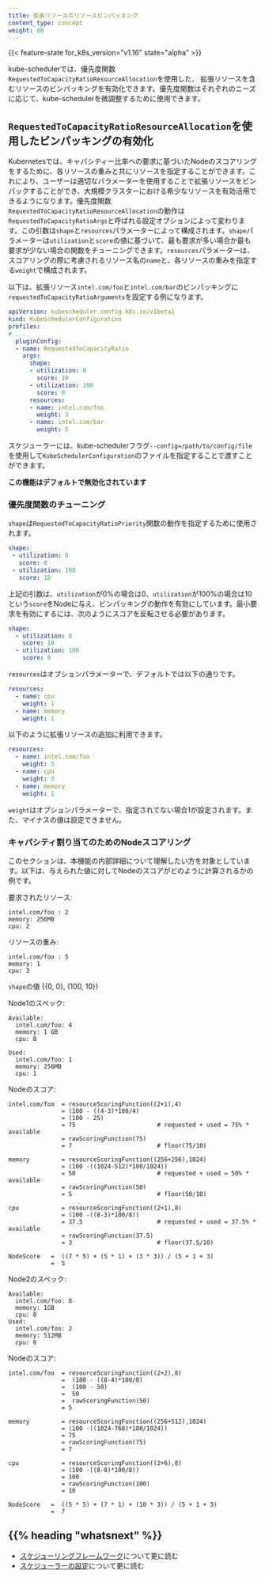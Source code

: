 ```yaml
---
title: 拡張リソースのリソースビンパッキング
content_type: concept
weight: 80
---
```


<!-- overview -->

{{< feature-state for_k8s_version="v1.16" state="alpha" >}}

kube-schedulerでは、優先度関数`RequestedToCapacityRatioResourceAllocation`を使用した、
拡張リソースを含むリソースのビンパッキングを有効化できます。優先度関数はそれぞれのニーズに応じて、kube-schedulerを微調整するために使用できます。

<!-- body -->

## `RequestedToCapacityRatioResourceAllocation`を使用したビンパッキングの有効化

Kubernetesでは、キャパシティー比率への要求に基づいたNodeのスコアリングをするために、各リソースの重みと共にリソースを指定することができます。これにより、ユーザーは適切なパラメーターを使用することで拡張リソースをビンパックすることができ、大規模クラスターにおける希少なリソースを有効活用できるようになります。優先度関数`RequestedToCapacityRatioResourceAllocation`の動作は`RequestedToCapacityRatioArgs`と呼ばれる設定オプションによって変わります。この引数は`shape`と`resources`パラメーターによって構成されます。`shape`パラメーターは`utilization`と`score`の値に基づいて、最も要求が多い場合か最も要求が少ない場合の関数をチューニングできます。`resources`パラメーターは、スコアリングの際に考慮されるリソース名の`name`と、各リソースの重みを指定する`weight`で構成されます。

以下は、拡張リソース`intel.com/foo`と`intel.com/bar`のビンパッキングに`requestedToCapacityRatioArguments`を設定する例になります。

```yaml
apiVersion: kubescheduler.config.k8s.io/v1beta1
kind: KubeSchedulerConfiguration
profiles:
# ...
  pluginConfig:
  - name: RequestedToCapacityRatio
    args:
      shape:
      - utilization: 0
        score: 10
      - utilization: 100
        score: 0
      resources:
      - name: intel.com/foo
        weight: 3
      - name: intel.com/bar
        weight: 5
```
スケジューラーには、kube-schedulerフラグ`--config=/path/to/config/file`を使用して`KubeSchedulerConfiguration`のファイルを指定することで渡すことができます。

**この機能はデフォルトで無効化されています**

### 優先度関数のチューニング

`shape`は`RequestedToCapacityRatioPriority`関数の動作を指定するために使用されます。

```yaml
shape:
 - utilization: 0
   score: 0
 - utilization: 100
   score: 10
```

上記の引数は、`utilization`が0%の場合は0、`utilization`が100%の場合は10という`score`をNodeに与え、ビンパッキングの動作を有効にしています。最小要求を有効にするには、次のようにスコアを反転させる必要があります。

```yaml
shape:
  - utilization: 0
    score: 10
  - utilization: 100
    score: 0
```

`resources`はオプションパラメーターで、デフォルトでは以下の通りです。

``` yaml
resources:
  - name: cpu
    weight: 1
  - name: memory
    weight: 1
```


以下のように拡張リソースの追加に利用できます。

```yaml
resources:
  - name: intel.com/foo
    weight: 5
  - name: cpu
    weight: 3
  - name: memory
    weight: 1
```

`weight`はオプションパラメーターで、指定されてない場合1が設定されます。また、マイナスの値は設定できません。

### キャパシティ割り当てのためのNodeスコアリング

このセクションは、本機能の内部詳細について理解したい方を対象としています。以下は、与えられた値に対してNodeのスコアがどのように計算されるかの例です。

要求されたリソース:

```
intel.com/foo : 2
memory: 256MB
cpu: 2
```

リソースの重み:

```
intel.com/foo : 5
memory: 1
cpu: 3
```

`shape`の値 {{0, 0}, {100, 10}}

Node1のスペック:

```
Available:
  intel.com/foo: 4
  memory: 1 GB
  cpu: 8

Used:
  intel.com/foo: 1
  memory: 256MB
  cpu: 1
```

Nodeのスコア:

```
intel.com/foo  = resourceScoringFunction((2+1),4)
               = (100 - ((4-3)*100/4)
               = (100 - 25)
               = 75                       # requested + used = 75% * available
               = rawScoringFunction(75)
               = 7                        # floor(75/10)

memory         = resourceScoringFunction((256+256),1024)
               = (100 -((1024-512)*100/1024))
               = 50                       # requested + used = 50% * available
               = rawScoringFunction(50)
               = 5                        # floor(50/10)

cpu            = resourceScoringFunction((2+1),8)
               = (100 -((8-3)*100/8))
               = 37.5                     # requested + used = 37.5% * available
               = rawScoringFunction(37.5)
               = 3                        # floor(37.5/10)

NodeScore   =  ((7 * 5) + (5 * 1) + (3 * 3)) / (5 + 1 + 3)
            =  5
```

Node2のスペック:

```
Available:
  intel.com/foo: 8
  memory: 1GB
  cpu: 8
Used:
  intel.com/foo: 2
  memory: 512MB
  cpu: 6
```

Nodeのスコア:

```
intel.com/foo  = resourceScoringFunction((2+2),8)
               =  (100 - ((8-4)*100/8)
               =  (100 - 50)
               =  50
               =  rawScoringFunction(50)
               = 5

memory         = resourceScoringFunction((256+512),1024)
               = (100 -((1024-768)*100/1024))
               = 75
               = rawScoringFunction(75)
               = 7

cpu            = resourceScoringFunction((2+6),8)
               = (100 -((8-8)*100/8))
               = 100
               = rawScoringFunction(100)
               = 10

NodeScore   =  ((5 * 5) + (7 * 1) + (10 * 3)) / (5 + 1 + 3)
            =  7

```

## {{% heading "whatsnext" %}}

- [スケジューリングフレームワーク](/ja/docs/concepts/scheduling-eviction/scheduling-framework/)について更に読む
- [スケジューラーの設定](/ja/docs/reference/scheduling/config/)について更に読む
